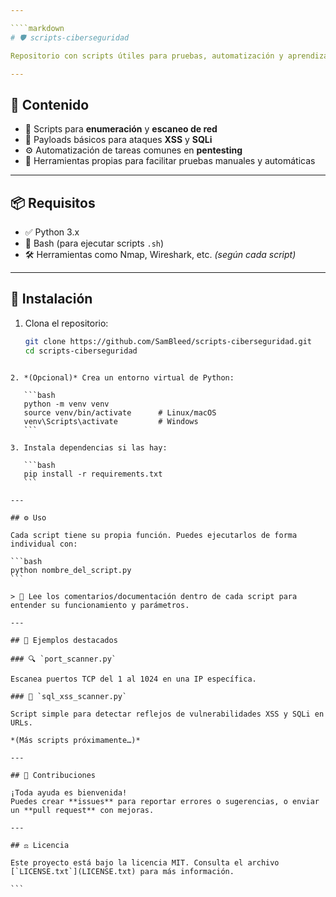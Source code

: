 ```yaml
---

````markdown
# 🛡️ scripts-ciberseguridad

Repositorio con scripts útiles para pruebas, automatización y aprendizaje en **ciberseguridad**, con enfoque en **pentesting** y **auditorías de seguridad**.

---
```


## 📂 Contenido

- 🔎 Scripts para **enumeración** y **escaneo de red**
- 💉 Payloads básicos para ataques **XSS** y **SQLi**
- ⚙️ Automatización de tareas comunes en **pentesting**
- 🧰 Herramientas propias para facilitar pruebas manuales y automáticas

---

## 📦 Requisitos

- ✅ Python 3.x
- 🐚 Bash (para ejecutar scripts `.sh`)
- 🛠️ Herramientas como Nmap, Wireshark, etc. *(según cada script)*

---

## 🚀 Instalación

1. Clona el repositorio:

   ```bash
   git clone https://github.com/SamBleed/scripts-ciberseguridad.git
   cd scripts-ciberseguridad
````

2. *(Opcional)* Crea un entorno virtual de Python:

   ```bash
   python -m venv venv
   source venv/bin/activate      # Linux/macOS
   venv\Scripts\activate         # Windows
   ```

3. Instala dependencias si las hay:

   ```bash
   pip install -r requirements.txt
   ```

---

## ⚙️ Uso

Cada script tiene su propia función. Puedes ejecutarlos de forma individual con:

```bash
python nombre_del_script.py
```

> 📘 Lee los comentarios/documentación dentro de cada script para entender su funcionamiento y parámetros.

---

## 📌 Ejemplos destacados

### 🔍 `port_scanner.py`

Escanea puertos TCP del 1 al 1024 en una IP específica.

### 💉 `sql_xss_scanner.py`

Script simple para detectar reflejos de vulnerabilidades XSS y SQLi en URLs.

*(Más scripts próximamente…)*

---

## 🤝 Contribuciones

¡Toda ayuda es bienvenida!
Puedes crear **issues** para reportar errores o sugerencias, o enviar un **pull request** con mejoras.

---

## ⚖️ Licencia

Este proyecto está bajo la licencia MIT. Consulta el archivo [`LICENSE.txt`](LICENSE.txt) para más información.

```

